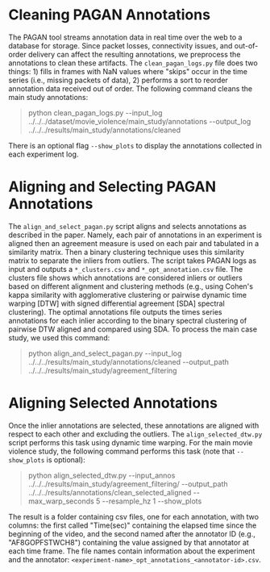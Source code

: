 # Cleaning PAGAN Annotations
The PAGAN tool streams annotation data in real time over the web to a database for storage.  Since packet losses, connectivity issues, and out-of-order delivery can affect the resulting annotations, we preprocess the annotations to clean these artifacts. The `clean_pagan_logs.py` file does two things: 1) fills in frames with NaN values where "skips" occur in the time series (i.e., missing packets of data), 2) performs a sort to reorder annotation data received out of order. The following command cleans the main study annotations:
<blockquote>
python clean_pagan_logs.py --input_log ../../../dataset/movie_violence/main_study/annotations --output_log ../../../results/main_study/annotations/cleaned
</blockquote>

There is an optional flag `--show_plots` to display the annotations collected in each experiment log.

# Aligning and Selecting PAGAN Annotations
The `align_and_select_pagan.py` script aligns and selects annotations as described in the paper.  Namely, each pair of annotations in an experiment is aligned then an agreement measure is used on each pair and tabulated in a similarity matrix.  Then a binary clustering technique uses this similarity matrix to separate the inliers from outliers.  The script takes PAGAN logs as input and outputs a `*_clusters.csv` and `*_opt_annotation.csv` file. The clusters file shows which annotations are considered inliers or outliers based on different alignment and clustering methods (e.g., using Cohen's kappa similarity with agglomerative clustering or pairwise dynamic time warping [DTW] with signed differential agreement [SDA] spectral clustering).  The optimal annotations file outputs the times series annotations for each inlier according to the binary spectral clustering of pairwise DTW aligned and compared using SDA. To process the main case study, we used this command:
<blockquote>
python align_and_select_pagan.py --input_log ../../../results/main_study/annotations/cleaned --output_path ../../../results/main_study/agreement_filtering
</blockquote>

# Aligning Selected Annotations
Once the inlier annotations are selected, these annotations are aligned with respect to each other and excluding the outliers.  The `align_selected_dtw.py` script performs this task using dynamic time warping.  For the main movie violence study, the following command performs this task (note that `--show_plots` is optional):
<blockquote>
python align_selected_dtw.py --input_annos ../../../results/main_study/agreement_filtering/ --output_path ../../../results/annotations/clean_selected_aligned --max_warp_seconds 5 --resample_hz 1 --show_plots
</blockquote>

The result is a folder containing csv files, one for each annotation, with two columns: the first called "Time(sec)" containing the elapsed time since the beginning of the video, and the second named after the annotator ID (e.g., "AF8GOPFSTWCH8") containing the value assigned by that annotator at each time frame. The file names contain information about the experiment and the annotator: `<experiment-name>_opt_annotations_<annotator-id>.csv`.
